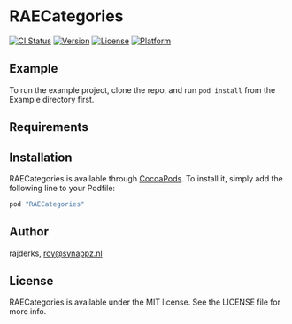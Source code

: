 # RAECategories

[![CI Status](http://img.shields.io/travis/rajderks/RAECategories.svg?style=flat)](https://travis-ci.org/rajderks/RAECategories)
[![Version](https://img.shields.io/cocoapods/v/RAECategories.svg?style=flat)](http://cocoapods.org/pods/RAECategories)
[![License](https://img.shields.io/cocoapods/l/RAECategories.svg?style=flat)](http://cocoapods.org/pods/RAECategories)
[![Platform](https://img.shields.io/cocoapods/p/RAECategories.svg?style=flat)](http://cocoapods.org/pods/RAECategories)

## Example

To run the example project, clone the repo, and run `pod install` from the Example directory first.

## Requirements

## Installation

RAECategories is available through [CocoaPods](http://cocoapods.org). To install
it, simply add the following line to your Podfile:

```ruby
pod "RAECategories"
```

## Author

rajderks, roy@synappz.nl

## License

RAECategories is available under the MIT license. See the LICENSE file for more info.
